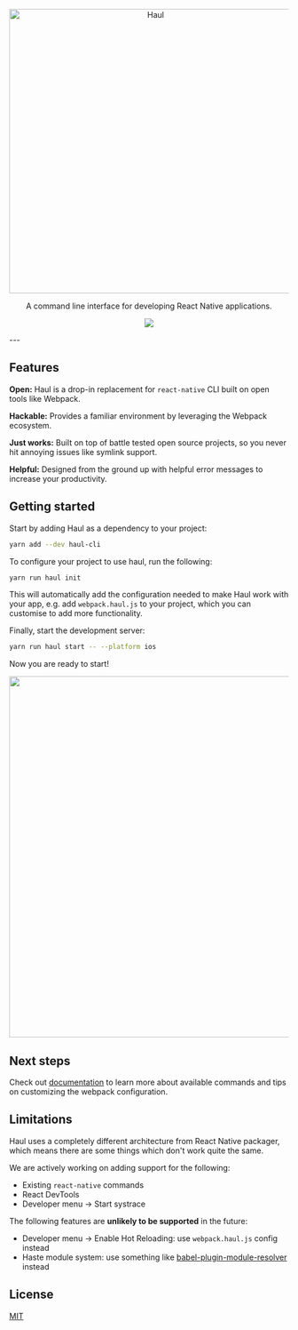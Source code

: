 <p align="center">
  <img alt="Haul" src="https://cloud.githubusercontent.com/assets/1174278/24502391/25619f98-156b-11e7-994c-a8495b4735d5.png" width="512">
</p>

<p align="center">
  A command line interface for developing React Native applications.
</p>

<p align="center">
<a href="https://circleci.com/gh/callstack-io/haul">  
  <img src="https://circleci.com/gh/callstack-io/haul.svg?style=svg&circle-token=ac39ec56260bd185ed1b5011dab721e35d49557c" /></a>
</p>
---

## Features

**Open:** Haul is a drop-in replacement for `react-native` CLI built on open tools like Webpack.

**Hackable:** Provides a familiar environment by leveraging the Webpack ecosystem.

**Just works:** Built on top of battle tested open source projects, so you never hit annoying issues like symlink support. 

**Helpful:** Designed from the ground up with helpful error messages to increase your productivity.

## Getting started

Start by adding Haul as a dependency to your project:

```bash
yarn add --dev haul-cli
```

To configure your project to use haul, run the following:

```bash
yarn run haul init
```

This will automatically add the configuration needed to make Haul work with your app, e.g. add `webpack.haul.js` to your project, which you can customise to add more functionality.

Finally, start the development server:

```bash
yarn run haul start -- --platform ios
```

Now you are ready to start!

<img width="650" src="https://cloud.githubusercontent.com/assets/2464966/24395888/8957aba8-13a1-11e7-96a3-70d34d4b5069.png" />

## Next steps

Check out [documentation](./docs/README.md) to learn more about available commands and tips on customizing the webpack configuration.

## Limitations

Haul uses a completely different architecture from React Native packager, which means there are some things which don't work quite the same.

We are actively working on adding support for the following:

  - Existing `react-native` commands 
  - React DevTools
  - Developer menu -> Start systrace

The following features are **unlikely to be supported** in the future:

  - Developer menu -> Enable Hot Reloading: use `webpack.haul.js` config instead
  - Haste module system: use something like [babel-plugin-module-resolver](https://github.com/tleunen/babel-plugin-module-resolver) instead

## License

[MIT](./LICENSE.md)
